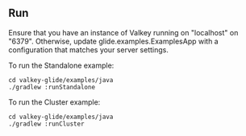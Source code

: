 ## Run

Ensure that you have an instance of Valkey running on "localhost" on "6379". Otherwise, update glide.examples.ExamplesApp with a configuration that matches your server settings.

To run the Standalone example:
```
cd valkey-glide/examples/java
./gradlew :runStandalone
```
To run the Cluster example:
```
cd valkey-glide/examples/java
./gradlew :runCluster
```
